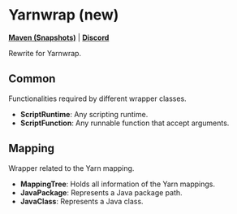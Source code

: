 # Yarnwrap (new)

[**Maven (Snapshots)**](https://maven.siri.ws/#/snapshots/ws/siri/yarnwrap) | [**Discord**](https://discord.gg/WAR9aKVFQJ)

Rewrite for Yarnwrap.

## Common

Functionalities required by different wrapper classes.

- **ScriptRuntime**: Any scripting runtime.
- **ScriptFunction**: Any runnable function that accept arguments.

## Mapping

Wrapper related to the Yarn mapping.

- **MappingTree**: Holds all information of the Yarn mappings.
- **JavaPackage**: Represents a Java package path.
- **JavaClass**: Represents a Java class.